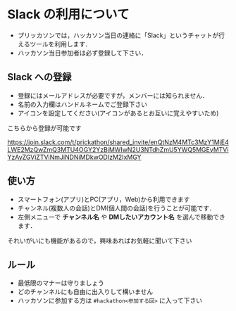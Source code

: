 # Slack の利用について

- プリッカソンでは，ハッカソン当日の連絡に「Slack」というチャットが行えるツールを利用します．
- ハッカソン当日参加者は必ず登録して下さい．

## Slack への登録

- 登録にはメールアドレスが必要ですが，メンバーには知られません．
- 名前の入力欄はハンドルネームでご登録下さい
- アイコンを設定してください(アイコンがあるとお互いに覚えやすいため)

こちらから登録が可能です

https://join.slack.com/t/prickathon/shared_invite/enQtNzM4MTc3MzY1MjE4LWE2MzQwZmQ3MTU4OGY2YzBjMWIwN2U3NTdhZmU5YWQ5MGEyMTViYzAyZGViZTViNmJiNDNiMDkwODIzM2IxMGY

## 使い方

- スマートフォン(アプリ)とPC(アプリ，Web)から利用できます
- チャンネル(複数人の会話)とDM(個人間の会話)を行うことが可能です．
- 左側メニューで **チャンネル名** や **DMしたいアカウント名** を選んで移動できます．

それいがいにも機能があるので，興味あればお気軽に聞いて下さい

## ルール

- 最低限のマナーは守りましょう
- どのチャンネルにも自由に出入りして構いません
- ハッカソンに参加する方は `#hackathon<参加する回>` に入って下さい
